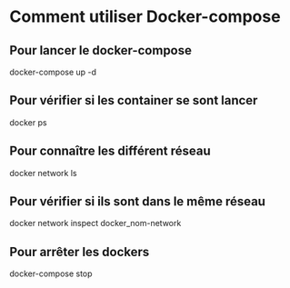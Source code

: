 # Comment utiliser Docker-compose

## Pour lancer le docker-compose

docker-compose up -d

## Pour vérifier si les container se sont lancer

docker ps

## Pour connaître les différent réseau

docker network ls

## Pour vérifier si ils sont dans le même réseau

docker network inspect docker_nom-network

## Pour arrêter les dockers

docker-compose stop
